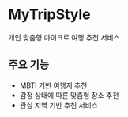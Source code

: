# MyTripStyle

개인 맞춤형 마이크로 여행 추천 서비스

## 주요 기능
- MBTI 기반 여행지 추천
- 감정 상태에 따른 맞춤형 장소 추천
- 관심 지역 기반 추천 서비스
